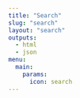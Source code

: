 ```yaml
---
title: "Search"
slug: "search"
layout: "search"
outputs:
  - html
  - json
menu:
  main:
    params:
      icon: search
---
```


